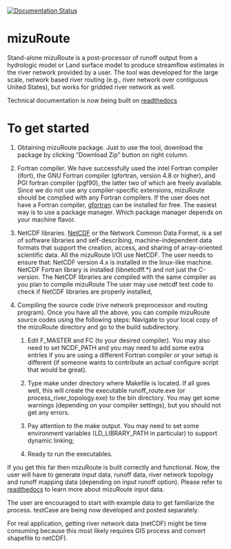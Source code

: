 [![Documentation Status](https://readthedocs.org/projects/mizuroute/badge/?version=cesm-coupling)](https://mizuroute.readthedocs.io/en/cesm-coupling/?badge=cesm-coupling)

# mizuRoute
Stand-alone mizuRoute is a post-processor of runoff output from a hydrologic model or Land surface model to produce streamflow estimates in the river network provided by a user. The tool was developed for the large scale, network based river routing (e.g., river network over contiguous United States), but works for gridded river network as well.

Technical documentation is now being built on [readthedocs](https://mizuroute.readthedocs.io/en/cesm-coupling/)

# To get started
1. Obtaining mizuRoute package. Just to use the tool, download the package by clicking “Download Zip” button on right column. 

2. Fortran compiler. We have successfully used the intel Fortran compiler (ifort), the GNU Fortran compiler (gfortran, version 4.8 or higher), and PGI fortran compiler (pgf90), the latter two of which are freely available. Since we do not use any compiler-specific extensions, mizuRoute should be complied with any Fortran compilers. If the user does not have a Fortran compiler, [gfortran](https://gcc.gnu.org/wiki/GFortran) can be installed for free. The easiest way is to use a package manager. Which package manager depends on your machine flavor. 

3. NetCDF libraries. [NetCDF](http://www.unidata.ucar.edu/software/netcdf/) or the Network Common Data Format, is a set of software libraries and self-describing, machine-independent data formats that support the creation, access, and sharing of array-oriented scientific data. All the mizuRoute I/Ol use NetCDF. The user needs to ensure that:
NetCDF version 4.x is installed in the linux-like machine.
NetCDF Fortran library is installed (libnetcdff.*) and not just the C-version.
The NetCDF libraries are compiled with the same compiler as you plan to compile mizuRoute
The user may use netcdf test code to check if NetCDF libraries are properly installed, 

4. Compiling the source code (rive network preprocessor and routing program). Once you have all the above, you can compile mizuRoute source codes using the following steps: Navigate to your local copy of the mizuRoute directory and go to the build subdirectory.
 
    1. Edit F_MASTER and FC (to your desired compiler). You may also need to set NCDF_PATH and you may need to add some extra entries if you are using a different Fortran compiler or your setup is different (if someone wants to contribute an actual configure script that would be great).

    2. Type make under directory where Makefile is located. If all goes well, this will create  the executable runoff_route.exe (or process_river_topology.exe) to the bin directory. You may get some warnings (depending on your compiler settings), but you should not get any errors.

    3. Pay attention to the make output. You may need to set some environment variables (LD_LIBRARY_PATH in particular) to support dynamic linking;

    4. Ready to run the executables.

If you get this far then mizuRoute is built correctly and functional. Now, the user will have to generate input data, runoff data, river network topology and runoff mapping data (depending on input runoff option). Please refer to [readthedocs](https://mizuroute.readthedocs.io/en/develop/) to learn more about mizuRoute input data. 

The user are encouraged to start with example data to get familiarize the process. testCase are being now developed and posted separately.

For real application, getting river network data (netCDF) might be time consuming because this most likely requires GIS process and convert shapefile to netCDF). 
